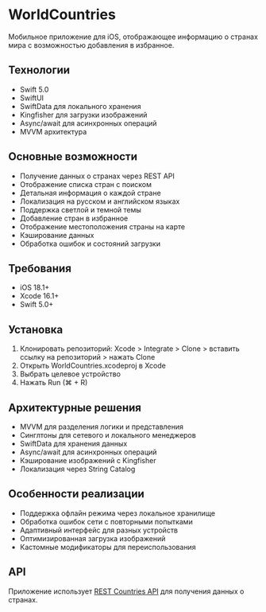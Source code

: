 # WorldCountries

Мобильное приложение для iOS, отображающее информацию о странах мира с возможностью добавления в избранное.

## Технологии

- Swift 5.0
- SwiftUI
- SwiftData для локального хранения
- Kingfisher для загрузки изображений
- Async/await для асинхронных операций
- MVVM архитектура

## Основные возможности

- Получение данных о странах через REST API
- Отображение списка стран с поиском
- Детальная информация о каждой стране
- Локализация на русском и английском языках
- Поддержка светлой и темной темы
- Добавление стран в избранное
- Отображение местоположения страны на карте
- Кэширование данных
- Обработка ошибок и состояний загрузки

## Требования

- iOS 18.1+
- Xcode 16.1+
- Swift 5.0+

## Установка

1. Клонировать репозиторий: Xcode > Integrate > Clone > вставить ссылку на репозиторий > нажать Clone
2. Открыть WorldCountries.xcodeproj в Xcode
3. Выбрать целевое устройство
4. Нажать Run (⌘ + R)

## Архитектурные решения

- MVVM для разделения логики и представления
- Синглтоны для сетевого и локального менеджеров
- SwiftData для хранения данных
- Async/await для асинхронных операций
- Кэширование изображений с Kingfisher
- Локализация через String Catalog

## Особенности реализации

- Поддержка офлайн режима через локальное хранилище
- Обработка ошибок сети с повторными попытками
- Адаптивный интерфейс для разных устройств
- Оптимизированная загрузка изображений
- Кастомные модификаторы для переиспользования

## API

Приложение использует [REST Countries API](https://restcountries.com/) для получения данных о странах.
